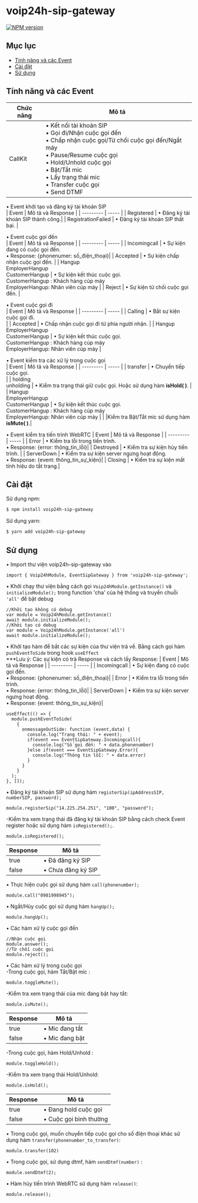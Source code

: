 # voip24h-sip-gateway
[![NPM version](https://img.shields.io/npm/v/voip24h-sip-gateway.svg?style=flat)]([https://www.npmjs.com/package/voip24h-sip-gateway])

## Mục lục

- [Tính năng và các Event](#tính-năng-và-các-event)
- [Cài đặt](#cài-đặt)
- [Sử dụng](#sử-dụng)

## Tính năng và các Event
| Chức năng | Mô tả |
| --------- | ----- |
| CallKit   | • Kết nối tài khoản SIP <br> • Gọi đi/Nhận cuộc gọi đến <br> • Chấp nhận cuộc gọi/Từ chối cuộc gọi đến/Ngắt máy <br> • Pause/Resume cuộc gọi <br> • Hold/Unhold cuộc gọi <br> • Bật/Tắt mic <br> • Lấy trạng thái mic <br> • Transfer cuộc gọi <br> • Send DTMF |

• Event khởi tạo và đăng ký tài khoản SIP <br>
| Event | Mô tả và Response |
| --------- | ----- |
| Registered | • Đăng ký tài khoản SIP thành công.|
| RegistrationFailed | • Đăng ký tài khoản SIP thất bại. |

• Event cuộc gọi đến <br>
| Event | Mô tả và Response |
| --------- | ----- |
| Incomingcall | • Sự kiện đang có cuộc gọi đến. <br> • Response: {phonenumer: số_điện_thoại}|
| Accepted | • Sự kiện chấp nhận cuộc gọi đến. |
| Hangup <br> EmployerHangup <br> CustomerHangup | • Sự kiện kết thúc cuộc gọi. <br> CustomerHangup : Khách hàng cúp máy <br> EmployerHangup: Nhân viên cúp máy |
| Reject | • Sự kiện từ chối cuộc gọi đến. |

• Event cuộc gọi đi <br>
| Event | Mô tả và Response |
| --------- | ----- |
| Calling | • Bắt sự kiện cuộc gọi đi. <br> |
| Accepted | • Chấp nhận cuộc gọi đi từ phía người nhận. |
| Hangup <br> EmployerHangup <br> CustomerHangup | • Sự kiện kết thúc cuộc gọi. <br> CustomerHangup : Khách hàng cúp máy <br> EmployerHangup: Nhân viên cúp máy |

• Event kiểm tra các xử lý trong cuộc gọi <br>
| Event | Mô tả và Response |
| --------- | ----- |
| transfer | • Chuyển tiếp cuộc gọi. <br> |
| holding <br> unholding | • Kiểm tra trạng thái giữ cuộc gọi. Hoặc sử dụng hàm <b>isHold( )</b>. |
| Hangup <br> EmployerHangup <br> CustomerHangup | • Sự kiện kết thúc cuộc gọi. <br> CustomerHangup : Khách hàng cúp máy <br> EmployerHangup: Nhân viên cúp máy |
|          |Kiểm tra Bật/Tắt mic sử dụng hàm <b>isMute( )</b>.|

• Event kiểm tra tiến trình WebRTC
| Event | Mô tả và Response |
| --------- | ----- |
| Error | • Kiểm tra lỗi trong tiến trình. <br> • Response: {error: thông_tin_lỗi}|
| Destroyed | • Kiểm tra sự kiện hủy tiến trình. |
| ServerDown | • Kiểm tra sự kiện server ngưng hoạt động. <br> • Response: {event: thông_tin_sự_kiện}|
| Closing | • Kiểm tra sự kiện mất tính hiệu do tắt trang.|

## Cài đặt
Sử dụng npm:
```bash
$ npm install voip24h-sip-gateway
```
Sử dụng yarn:
```bash
$ yarn add voip24h-sip-gateway
```

## Sử dụng
• Import thư viện voip24h-sip-gateway vào

  ```
  import { Voip24hModule, EventSipGateway } from 'voip24h-sip-gateway';
  ```
• Khởi chạy thư viện bằng cách gọi `Voip24hModule.getInstance()` và `initializeModule();` trong function 'cha' của hệ thống và truyền chuỗi `'all'` để bật debug

  ```
  //Khởi tạo không có debug
  var module = Voip24hModule.getInstance()
  await module.initializeModule();
  //Khởi tạo có debug
  var module = Voip24hModule.getInstance('all')
  await module.initializeModule();
  ```
• Khởi tạo hàm để bắt các sự kiện của thư viện trả về. Bằng cách gọi hàm `pushEventToSide` trong hook `useEffect` <br>
  ***Lưu ý: Các sự kiện có trả Response và cách lấy Response:
  | Event | Mô tả và Response |
  | --------- | ----- |
  | Incomingcall | • Sự kiện đang có cuộc gọi đến. <br> • Response: {phonenumer: số_điện_thoại}|
  | Error | • Kiểm tra lỗi trong tiến trình. <br> • Response: {error: thông_tin_lỗi}|
  | ServerDown | • Kiểm tra sự kiện server ngưng hoạt động. <br> • Response: {event: thông_tin_sự_kiện}|

  ```
  useEffect(() => {
    module.pushEventToSide(
      {
        onmessageOutSide: function (event,data) {
          console.log("Trạng thái: " + event);
          if(event === EventSipGateway.Incomingcall){
            console.log("Số gọi đến: " + data.phonenumber)
          }else if(event === EventSipGateway.Error){
            console.log("Thông tin lỗi: " + data.error)
          }
        }
      }
    );
  }, []);
  ```
• Đăng ký tài khoản SIP sử dụng hàm `registerSip(ipAddressSIP, numberSIP, password);`
  ```
  module.registerSip("14.225.254.251", "100", "password");
  ```
  -Kiểm tra xem trạng thái đã đăng ký tài khoản SIP bằng cách check Event register hoặc sử dụng hàm `isRegistered();`.
  ```
  module.isRegistered();
  ```
  | Response | Mô tả |
  | --------- | ----- |
  | true | • Đã đăng ký SIP|
  | false | • Chưa đăng ký SIP|

• Thực hiện cuộc gọi sử dụng hàm `call(phonenumber);`
  ```
  module.call("0981998945");
  ```

• Ngắt/Hủy cuộc gọi sử dụng hàm `hangUp();`
  ```
  module.hangUp();
  ```
• Các hàm xử lý cuộc gọi đến
  ```
  //Nhận cuộc gọi
  module.answer();
  //Từ chối cuộc gọi
  module.reject();
  ```
• Các hàm xử lý trong cuộc gọi <br>
  -Trong cuộc gọi, hàm Tắt/Bật mic :
  ```
  module.toggleMute();
  ```
  -Kiểm tra xem trạng thái của mic đang bật hay tắt:
  ```
  module.isMute();
  ```
  | Response | Mô tả |
  | --------- | ----- |
  | true | • Mic đang tắt|
  | false | • Mic đang bật|

  -Trong cuộc gọi, hàm Hold/Unhold :
  ```
  module.toggleHold();
  ```
  -Kiểm tra xem trạng thái Hold/Unhold:
  ```
  module.isHold();
  ```
  | Response | Mô tả |
  | --------- | ----- |
  | true | • Đang hold cuộc gọi|
  | false | • Cuộc gọi bình thường|

• Trong cuộc gọi, muốn chuyển tiếp cuộc gọi cho số điện thoại khác sử dụng hàm `transfer(phonenumber_to_transfer)`:
  ```
  module.transfer(102)
  ```
• Trong cuộc gọi, sử dụng dtmf, hàm `sendDtmf(number)` :
  ```
  module.sendDtmf(2);
  ```
• Hàm hủy tiến trình WebRTC sử dụng hàm `release()`:
  ```
  module.release();
  ```















































